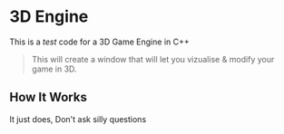 # 3D Engine
 This is a *test* code for a 3D Game Engine in C++

> This will create a window that will let you vizualise & modify your game in 3D.

## How It Works  
It just does, Don't ask silly questions
